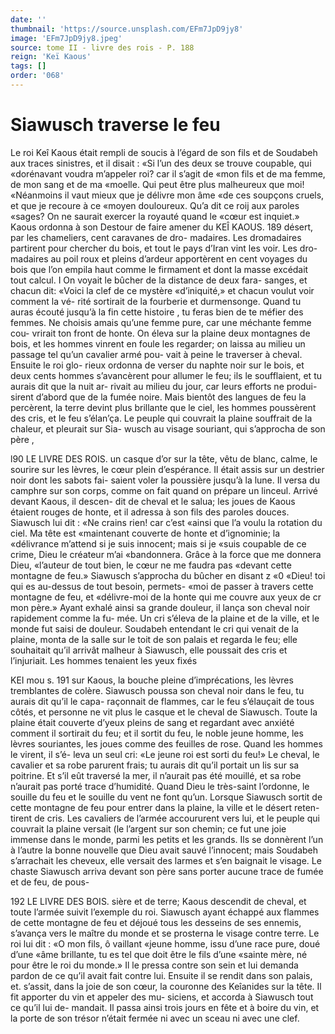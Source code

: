 ```yaml
---
date: ''
thumbnail: 'https://source.unsplash.com/EFm7JpD9jy8'
image: 'EFm7JpD9jy8.jpeg'
source: tome II - livre des rois - P. 188
reign: 'Keï Kaous'
tags: []
order: '068'
---
```


# Siawusch traverse le feu

Le roi Keî Kaous était rempli de soucis à l’égard
de son fils et de Soudabeh aux traces sinistres, et il disait : «Si l’un des deux se trouve coupable, qui «dorénavant voudra m’appeler roi? car il s’agit de
«mon fils et de ma femme, de mon sang et de ma «moelle. Qui peut être plus malheureux que moi! «Néanmoins il vaut mieux que je délivre mon âme
«de ces soupçons cruels, et que je recoure à ce «moyen douloureux. Qu’a dit ce roij aux paroles «sages? On ne saurait exercer la royauté quand le «cœur est inquiet.»
Kaous ordonna à son Destour de faire amener du
KEÎ KAOUS. 189 désert, par les chameliers, cent caravanes de dro-
madaires. Les dromadaires partirent pour chercher du bois, et tout le pays d’Iran vint les voir. Les dro- madaires au poil roux et pleins d’ardeur apportèrent
en cent voyages du bois que l’on empila haut comme
le firmament et dont la masse excédait tout calcul. I On voyait le bûcher de la distance de deux fara- sanges, et chacun dit: «Voici la clef de ce mystère
«d’iniquité,» et chacun voulut voir comment la vé-
rité sortirait de la fourberie et durmensonge. Quand tu auras écouté jusqu’à la fin cette histoire , tu
feras bien de te méfier des femmes. Ne choisis amais qu’une femme pure, car une méchante femme cou- vrirait ton front de honte.
On éleva sur la plaine deux montagnes de bois, et les hommes vinrent en foule les regarder; on laissa au milieu un passage tel qu’un cavalier armé pou-
vait à peine le traverser à cheval. Ensuite le roi glo- rieux ordonna de verser du naphte noir sur le bois, et deux cents hommes s’avancèrent pour allumer le
feu; ils le soufflaient, et tu aurais dit que la nuit ar- rivait au milieu du jour, car leurs efforts ne produi- sirent d’abord que de la fumée noire. Mais bientôt
des langues de feu la percèrent, la terre devint plus brillante que le ciel, les hommes poussèrent des
cris, et le feu s’élan’ça. Le peuple qui couvrait la
plaine souffrait de la chaleur, et pleurait sur Sia- wusch au visage souriant, qui s’approcha de son père ,

l90 LE LIVRE DES ROIS.
un casque d’or sur la tête, vêtu de blanc, calme, le sourire sur les lèvres, le cœur plein d’espérance. Il
était assis sur un destrier noir dont les sabots fai- saient voler la poussière jusqu’à la lune. Il versa du camphre sur son corps, comme on fait quand on prépare un linceul. Arrivé devant Kaous, il descen-
dit de cheval et le salua; les joues de Kaous étaient rouges de honte, et il adressa à son fils des paroles douces. Siawusch lui dit : «Ne crains rien! car c’est «ainsi que l’a voulu la rotation du ciel. Ma tête est «maintenant couverte de honte et d’ignominie; la «délivrance m’attend si je suis innocent; mais si je
«suis coupable de ce crime, Dieu le créateur m’ai «bandonnera. Grâce à la force que me donnera Dieu, «l’auteur de tout bien, le cœur ne me faudra pas «devant cette montagne de feu.»
Siawusch s’approcha du bûcher en disant z «0 «Dieu! toi qui es au-dessus de tout besoin, permets- «moi de passer à travers cette montagne de feu, et «délivre-moi de la honte qui me couvre aux yeux de
cr mon père.» Ayant exhalé ainsi sa grande douleur,
il lança son cheval noir rapidement comme la fu- mée. Un cri s’éleva de la plaine et de la ville, et le
monde fut saisi de douleur. Soudabeh entendant le cri qui venait de la plaine, monta de la salle sur le toit de son palais et regarda le feu; elle souhaitait qu’il arrivât malheur à Siawusch, elle poussait des
cris et l’injuriait. Les hommes tenaient les yeux fixés

KEI mou s. 191 sur Kaous, la bouche pleine d’imprécations, les
lèvres tremblantes de colère. Siawusch poussa son cheval noir dans le feu, tu aurais dit qu’il le capa- raçonnait de flammes, car le feu s’élauçait de tous
côtés, et personne ne vit plus le casque et le cheval de Siawusch. Toute la plaine était couverte d’yeux pleins de sang et regardant avec anxiété comment
il sortirait du feu; et il sortit du feu, le noble jeune homme, les lèvres souriantes, les joues comme des feuilles de rose. Quand les hommes le virent, il s’é-
leva un seul cri: «Le jeune roi est sorti du feu!»
Le cheval, le cavalier et sa robe parurent frais; tu aurais dit qu’il portait un lis sur sa poitrine. Et s’il
eût traversé la mer, il n’aurait pas été mouillé, et sa
robe n’aurait pas porté trace d’humidité. Quand
Dieu le très-saint l’ordonne, le souille du feu et le souille du vent ne font qu’un.
Lorsque Siawusch sortit de cette montagne de feu pour entrer dans la plaine, la ville et le désert reten- tirent de cris. Les cavaliers de l’armée accoururent
vers lui, et le peuple qui couvrait la plaine versait (le l’argent sur son chemin; ce fut une joie immense dans le monde, parmi les petits et les grands. Ils se donnèrent l’un à l’autre la bonne nouvelle que Dieu
avait sauvé l’innocent; mais Soudabeh s’arrachait les cheveux, elle versait des larmes et s’en baignait le visage. Le chaste Siawusch arriva devant son père sans porter aucune trace de fumée et de feu, de pous-

192 LE LIVRE DES BOIS.
sière et de terre; Kaous descendit de cheval, et toute l’armée suivit l’exemple du roi. Siawusch ayant échappé aux flammes de cette montagne de feu et déjoué tous les desseins de ses ennemis, s’avança
vers le maître du monde et se prosterna le visage contre terre. Le roi lui dit : «O mon fils, ô vaillant «jeune homme, issu d’une race pure, doué d’une
«âme brillante, tu es tel que doit être le fils d’une
«sainte mère, né pour être le roi du monde.» Il le
pressa contre son sein et lui demanda pardon de ce qu’il avait fait contre lui.
Ensuite il se rendit dans son palais, et. s’assit, dans la joie de son cœur, la couronne des Keîanides sur la tête. Il fit apporter du vin et appeler des mu- siciens, et accorda à Siawusch tout ce qu’il lui de- mandait. Il passa ainsi trois jours en fête et à boire du vin, et la porte de son trésor n’était fermée ni
avec un sceau ni avec une clef.
